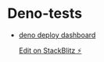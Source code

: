 # Deno-tests

- [deno deploy dashboard](https://dash.deno.com/projects)

  [Edit on StackBlitz ⚡️](https://stackblitz.com/edit/typescript-wxcnkr)

